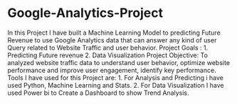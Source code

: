 # Google-Analytics-Project
In this Project I have built a Machine Learning Model to predicting Future Revenue to use Google Analytics data that can answer any kind of user Query related to Website Traffic and user behavior. 
Project Goals : 1. Predicting Future revenue 2. Data Visualization 
Project Objective: To analyzed website traffic data to understand user behavior, optimize website performance and improve user engagement, identify key performance. 
Tools I have used for this Project are: 1. For Analysis and Predicting i have used Python, Machine Learning and Stats. 2. For Data Visualization I have used Power bi to Create a Dashboard to show Trend Analysis.
